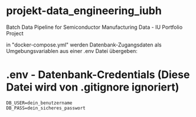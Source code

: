 # projekt-data_engineering_iubh
Batch Data Pipeline for Semiconductor Manufacturing Data - IU Portfolio Project

in "docker-compose.yml" werden Datenbank-Zugangsdaten als Umgebungsvariablen aus einer .env Datei übergeben:
# .env - Datenbank-Credentials (Diese Datei wird von .gitignore ignoriert)
    DB_USER=dein_benutzername
    DB_PASS=dein_sicheres_passwort
